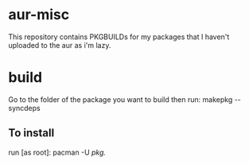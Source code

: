# aur-misc

This repository contains PKGBUILDs for my packages that I haven't uploaded to the aur as i'm lazy.

# build
Go to the folder of the package you want to build
then run: makepkg --syncdeps

## To install
run [as root]: pacman -U *pkg.*
